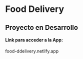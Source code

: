 # Food Delivery 
## Proyecto en Desarrollo

#### Link para acceder a la App:
food-ddelivery.netlify.app
